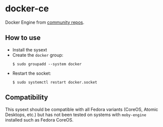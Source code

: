 # docker-ce

Docker Engine from [community repos](https://docs.docker.com/engine/install/fedora/).

## How to use

- Install the sysext
- Create the `docker` group:
  ```
  $ sudo groupadd --system docker
  ```
- Restart the socket:
  ```
  $ sudo systemctl restart docker.socket
  ```

## Compatibility

This sysext should be compatible with all Fedora variants (CoreOS, Atomic
Desktops, etc.) but has not been tested on systems with `moby-engine` installed
such as Fedora CoreOS.
